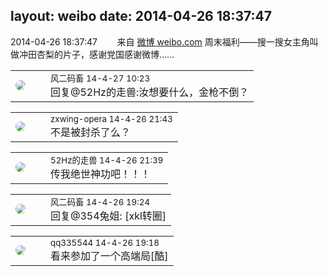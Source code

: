 layout: weibo
date: 2014-04-26 18:37:47
---
<meta name="referrer" content="no-referrer" />

2014-04-26 18:37:47  &nbsp;&nbsp;&nbsp;&nbsp;&nbsp;&nbsp; 来自 <a href="http://weibo.com/" rel="nofollow">微博 weibo.com</a>
周末福利——搜一搜女主角叫做冲田杏梨的片子，感谢党国感谢微博…… ​​​

<table style="width: 100%;">
  <tr>
    <td style="width: 40px;"><img style="border-radius:50%" src="https://tva3.sinaimg.cn/crop.0.0.639.639.50/6d2a6003jw8f3idy69w2gj20hs0hrt9g.jpg?KID=imgbed,tva&Expires=1624464123&ssig=8idP1MpkcA"></td>
    <td colspan="2"><small>风二码畜 14-4-27 10:23</small><br/>回复@52Hz的走兽:汝想要什么，金枪不倒？</td>
  </tr>
</table>

<table style="width: 100%;">
  <tr>
    <td style="width: 40px;"><img style="border-radius:50%" src="https://tva4.sinaimg.cn/crop.0.0.180.180.50/735b8c72jw1e8qgp5bmzyj2050050aa8.jpg?KID=imgbed,tva&Expires=1624464123&ssig=yj0GcqUgmB"></td>
    <td colspan="2"><small>zxwing-opera 14-4-26 21:43</small><br/>不是被封杀了么？</td>
  </tr>
</table>

<table style="width: 100%;">
  <tr>
    <td style="width: 40px;"><img style="border-radius:50%" src="https://tva4.sinaimg.cn/crop.0.0.180.180.50/8beaf773jw1e8qgp5bmzyj2050050aa8.jpg?KID=imgbed,tva&Expires=1624464123&ssig=tdLdHymIvM"></td>
    <td colspan="2"><small>52Hz的走兽 14-4-26 21:39</small><br/>传我绝世神功吧！！！</td>
  </tr>
</table>

<table style="width: 100%;">
  <tr>
    <td style="width: 40px;"><img style="border-radius:50%" src="https://tva3.sinaimg.cn/crop.0.0.639.639.50/6d2a6003jw8f3idy69w2gj20hs0hrt9g.jpg?KID=imgbed,tva&Expires=1624464123&ssig=8idP1MpkcA"></td>
    <td colspan="2"><small>风二码畜 14-4-26 19:24</small><br/>回复@354兔姐: [xkl转圈]</td>
  </tr>
</table>

<table style="width: 100%;">
  <tr>
    <td style="width: 40px;"><img style="border-radius:50%" src="https://tva4.sinaimg.cn/crop.0.0.180.180.50/7d25944djw1e8qgp5bmzyj2050050aa8.jpg?KID=imgbed,tva&Expires=1624464123&ssig=29dGUNgyMG"></td>
    <td colspan="2"><small>qq335544 14-4-26 19:18</small><br/>看来参加了一个高端局[酷]</td>
  </tr>
</table>
